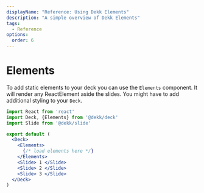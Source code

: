 ```yaml
---
displayName: "Reference: Using Dekk Elements"
description: "A simple overview of Dekk Elements"
tags: 
  - Reference
options:
  order: 6
---
```


# Elements

To add static elements to your deck you can use the `Elements` component.
It will render any ReactElement aside the slides. You might have to add
additional styling to your `Deck`.


```jsx
import React from 'react'
import Deck, {Elements} from '@dekk/deck'
import Slide from '@dekk/slide'

export default (
  <Deck>
    <Elements>
      {/* load elements here */}
    </Elements>
    <Slide> 1 </Slide>
    <Slide> 2 </Slide>
    <Slide> 3 </Slide>
  </Deck>
)
```

